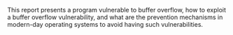 This report presents a program vulnerable to buffer overflow, how to exploit a buffer overflow vulnerability, and what are the prevention mechanisms in modern-day operating systems to avoid having such vulnerabilities.
